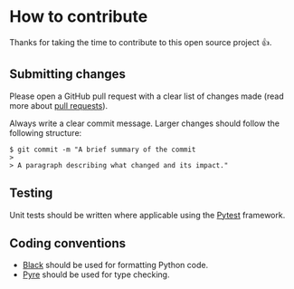 # How to contribute

Thanks for taking the time to contribute to this open source project 👍.

## Submitting changes

Please open a GitHub pull request with a clear list of changes made (read more about [pull requests](http://help.github.com/pull-requests/)).

Always write a clear commit message. Larger changes should follow the following structure:

```shell
$ git commit -m "A brief summary of the commit
> 
> A paragraph describing what changed and its impact."
```

## Testing

Unit tests should be written where applicable using the [Pytest](https://pypi.org/project/pytest/) framework.

## Coding conventions

* [Black](https://github.com/ambv/black) should be used for formatting Python code.
* [Pyre](https://pyre-check.org/) should be used for type checking.